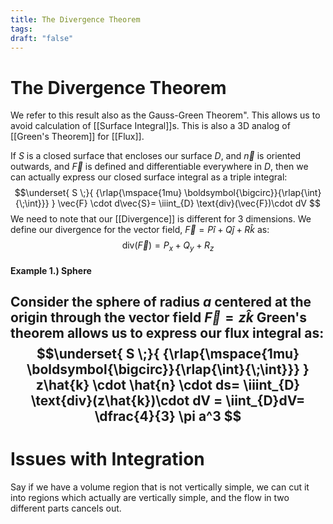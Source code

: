 ```yaml
---
title: The Divergence Theorem
tags: 
draft: "false"
---
```

# The Divergence Theorem
We refer to this result also as the Gauss-Green Theorem". This allows us to avoid calculation of [[Surface Integral]]s. This is also a 3D analog of [[Green's Theorem]] for [[Flux]]. 

If $S$ is a closed surface that encloses our surface $D$, and $\vec{n}$ is oriented outwards, and $\vec{F}$ is defined and differentiable everywhere in $D$, then we can actually express our closed surface integral as a triple integral:
$$\underset{ S \;}{ {\rlap{\mspace{1mu} \boldsymbol{\bigcirc}}{\rlap{\int}{\;\int}}} } \vec{F} \cdot d\vec{S}= \iiint_{D} \text{div}(\vec{F})\cdot dV $$
We need to note that our [[Divergence]] is different for 3 dimensions. We define our divergence for the vector field, $\vec{F}=P\hat{i}+Q\hat{j}+R\hat{k}$ as:
$$\text{div}(\vec{F})=P_{x}+Q_{y}+R_{z}$$
#### Example 1.) Sphere
Consider the sphere of radius $a$ centered at the origin through the vector field $\vec{F}=z\hat{k}$ Green's theorem allows us to express our flux integral as:
$$\underset{ S \;}{ {\rlap{\mspace{1mu} \boldsymbol{\bigcirc}}{\rlap{\int}{\;\int}}} } z\hat{k} \cdot \hat{n} \cdot ds= \iiint_{D} \text{div}(z\hat{k})\cdot dV = \iint_{D}dV= \dfrac{4}{3} \pi a^3 $$
---
# Issues with Integration
Say if we have a volume region that is not vertically simple, we can cut it into regions which actually are vertically simple, and the flow in two different parts cancels out. 